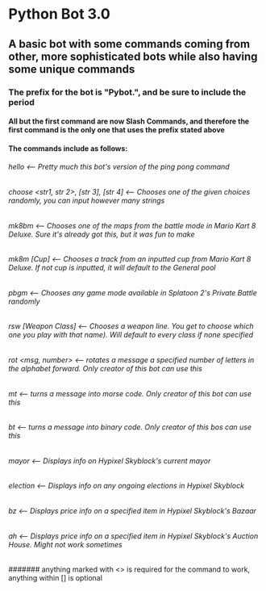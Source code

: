 # Python Bot 3.0

## A basic bot with some commands coming from other, more sophisticated bots while also having some unique commands

### The prefix for the bot is "Pybot.", and be sure to include the period
#### All but the first command are now Slash Commands, and therefore the first command is the only one that uses the prefix stated above

#### The commands include as follows:
###### hello                       <-- Pretty much this bot's version of the ping pong command
###### choose <str1, str 2>, [str 3], [str 4] <-- Chooses one of the given choices randomly, you can input however many strings
###### mk8bm                       <-- Chooses one of the maps from the battle mode in Mario Kart 8 Deluxe. Sure it's already got this, but it was fun to make
###### mk8m [Cup]                  <-- Chooses a track from an inputted cup from Mario Kart 8 Deluxe. If not cup is inputted, it will default to the General pool
###### pbgm                        <-- Chooses any game mode available in Splatoon 2's Private Battle randomly
###### rsw [Weapon Class]          <-- Chooses a weapon line. You get to choose which one you play with that name). Will default to every class if none specified
###### rot <msg, number>           <-- rotates a message a specified number of letters in the alphabet forward. Only creator of this bot can use this
###### mt <msg>                    <-- turns a message into morse code. Only creator of this bot can use this
###### bt <msg>                    <-- turns a message into binary code. Only creator of this bos can use this
###### mayor                       <-- Displays info on Hypixel Skyblock's current mayor
###### election                    <-- Displays info on any ongoing elections in Hypixel Skyblock <Bazaar Item>
###### bz                          <-- Displays price info on a specified item in Hypixel Skyblock's Bazaar
###### ah                          <-- Displays price info on a specified item in Hypixel Skyblock's Auction House. Might not work sometimes

####### anything marked with <> is required for the command to work, anything within [] is optional
